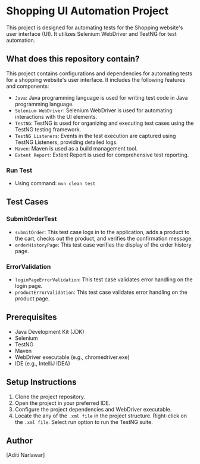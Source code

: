 # Shopping UI Automation Project

This project is designed for automating tests for the Shopping website's user interface (UI). It utilizes Selenium
WebDriver and TestNG for test automation.

## What does this repository contain?

This project contains configurations and dependencies for automating tests for a shopping website's user interface. It includes the following features and components:

- `Java`: Java programming language is used for writing test code in Java programming language.
- `Selenium WebDriver`: Selenium WebDriver is used for automating interactions with the UI elements.
- `TestNG`: TestNG is used for organizing and executing test cases using the TestNG testing framework.
- `TestNG Listeners`: Events in the test execution are captured using TestNG Listeners, providing detailed logs.
- `Maven`: Maven is used as a build management tool.
- `Extent Report`: Extent Report is used for comprehensive test reporting.

### Run Test

- Using command: `mvn clean test`

## Test Cases

### SubmitOrderTest

- `submitOrder`: This test case logs in to the application, adds a product to the cart, checks out the product, and
  verifies the confirmation message.
- `orderHistoryPage`: This test case verifies the display of the order history page.

### ErrorValidation

- `loginPageErrorValidation`: This test case validates error handling on the login page.
- `productErrorValidation`: This test case validates error handling on the product page.

## Prerequisites

- Java Development Kit (JDK)
- Selenium
- TestNG
- Maven
- WebDriver executable (e.g., chromedriver.exe)
- IDE (e.g., IntelliJ IDEA)

## Setup Instructions

1. Clone the project repository.
2. Open the project in your preferred IDE.
3. Configure the project dependencies and WebDriver executable.
4. Locate the any of the `.xml file` in the project structure.
   Right-click on the `.xml file`.
   Select run option to run the TestNG suite.

## Author

[Aditi Narlawar]